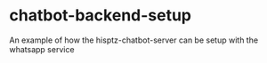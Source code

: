 # chatbot-backend-setup
An example of how the hisptz-chatbot-server can be setup with the whatsapp service
